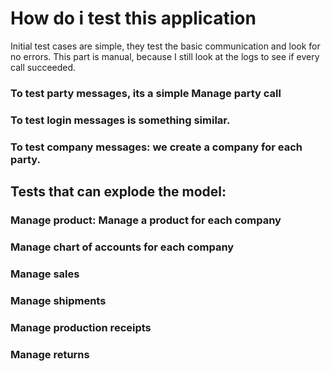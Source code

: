 How do i test this application
==========

Initial test cases are simple, they test the basic communication and look for no errors.
This part is manual, because I still look at the logs to see if every call succeeded.

### To test party messages, its a simple Manage party call
### To test login messages is something similar.
### To test company messages: we create a company for each party.

## Tests that can explode the model: 
### Manage product: Manage a product for each company
### Manage chart of accounts for each company
### Manage sales
### Manage shipments
### Manage production receipts
### Manage returns
### 